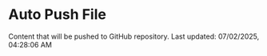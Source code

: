 # Auto Push File

Content that will be pushed to GitHub repository.
Last updated: 07/02/2025, 04:28:06 AM
